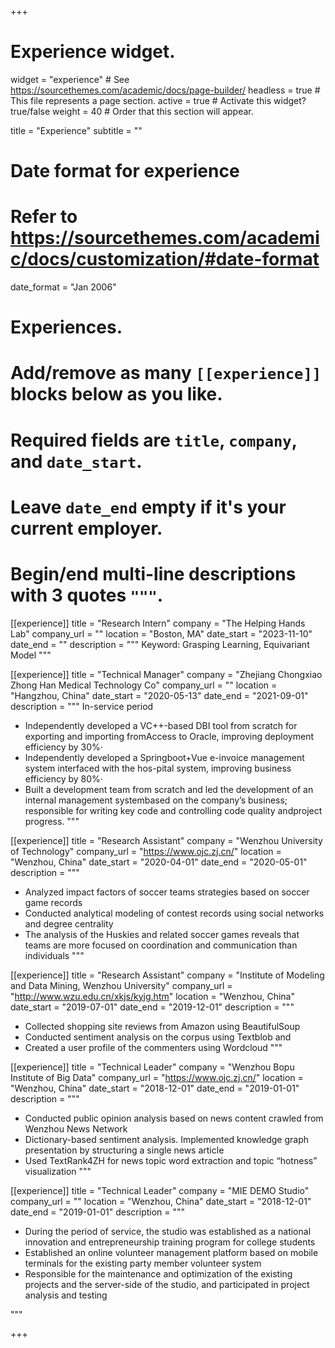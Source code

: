 +++
# Experience widget.
widget = "experience"  # See https://sourcethemes.com/academic/docs/page-builder/
headless = true  # This file represents a page section.
active = true  # Activate this widget? true/false
weight = 40  # Order that this section will appear.

title = "Experience"
subtitle = ""

# Date format for experience
#   Refer to https://sourcethemes.com/academic/docs/customization/#date-format
date_format = "Jan 2006"

# Experiences.
#   Add/remove as many `[[experience]]` blocks below as you like.
#   Required fields are `title`, `company`, and `date_start`.
#   Leave `date_end` empty if it's your current employer.
#   Begin/end multi-line descriptions with 3 quotes `"""`.
[[experience]]
  title = "Research Intern"
  company = "The Helping Hands Lab"
  company_url = ""
  location = "Boston, MA"
  date_start = "2023-11-10"
  date_end = ""
  description = """
  Keyword: Grasping Learning, Equivariant Model
  """

[[experience]]
  title = "Technical Manager"
  company = "Zhejiang Chongxiao Zhong Han Medical Technology Co"
  company_url = ""
  location = "Hangzhou, China"
  date_start = "2020-05-13"
  date_end = "2021-09-01"
  description = """
  In-service period
  - Independently developed a VC++-based DBI tool from scratch for exporting and importing fromAccess to Oracle, improving deployment efficiency by 30%·
  - Independently developed a Springboot+Vue e-invoice management system interfaced with the hos-pital system, improving business efficiency by 80%·
  - Built a development team from scratch and led the development of an internal management systembased on the company’s business; responsible for writing key code and controlling code quality andproject progress.
  """

[[experience]]
  title = "Research Assistant"
  company = "Wenzhou University of Technology"
  company_url = "https://www.ojc.zj.cn/"
  location = "Wenzhou, China"
  date_start = "2020-04-01"
  date_end = "2020-05-01"
  description = """
  - Analyzed impact factors of soccer teams strategies based on soccer game records
  - Conducted analytical modeling of contest records using social networks and degree centrality
  - The analysis of the Huskies and related soccer games reveals that teams are more focused on
  coordination and communication than individuals
  """




[[experience]]
  title = "Research Assistant"
  company = "Institute of Modeling and Data Mining, Wenzhou University"
  company_url = "http://www.wzu.edu.cn/xkjs/kyjg.htm"
  location = "Wenzhou, China"
  date_start = "2019-07-01"
  date_end = "2019-12-01"
  description = """
  - Collected shopping site reviews from Amazon using BeautifulSoup
  - Conducted sentiment analysis on the corpus using Textblob and
  - Created a user profile of the commenters using Wordcloud
  """



[[experience]]
  title = "Technical Leader"
  company = "Wenzhou Bopu Institute of Big Data"
  company_url = "https://www.ojc.zj.cn/"
  location = "Wenzhou, China"
  date_start = "2018-12-01"
  date_end = "2019-01-01"
  description = """
  - Conducted public opinion analysis based on news content crawled from Wenzhou News Network
  - Dictionary-based sentiment analysis. Implemented knowledge graph presentation by structuring a single news article
  - Used TextRank4ZH for news topic word extraction and topic “hotness” visualization
  """



[[experience]]
  title = "Technical Leader"
  company = "MIE DEMO Studio"
  company_url = ""
  location = "Wenzhou, China"
  date_start = "2018-12-01"
  date_end = "2019-01-01"
  description = """
  - During the period of service, the studio was established as a national innovation and entrepreneurship training program for college students
  - Established an online volunteer management platform based on mobile terminals for the existing party member volunteer system
  - Responsible for the maintenance and optimization of the existing projects and the server-side of the studio, and participated in project analysis and testing

  """

+++
